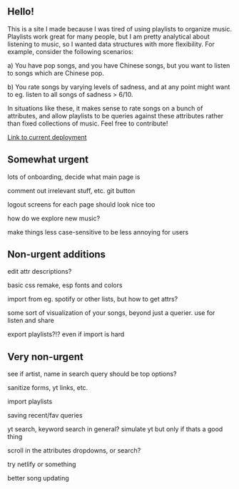 ## Hello!

This is a site I made because I was tired of using playlists to organize music. Playlists work great for many people, but I am pretty analytical about listening to music, so I wanted data structures with more flexibility. For example, consider the following scenarios:

a) You have pop songs, and you have Chinese songs, but you want to listen to songs which are Chinese pop. 

b) You rate songs by varying levels of sadness, and at any point might want to eg. listen to all songs of sadness > 6/10. 

In situations like these, it makes sense to rate songs on a bunch of attributes, and allow playlists to be queries against these attributes rather than fixed collections of music. Feel free to contribute! 

[Link to current deployment](https://song-select.herokuapp.com/)

## Somewhat urgent

lots of onboarding, decide what main page is

comment out irrelevant stuff, etc. git button

logout screens for each page should look nice too

how do we explore new music? 

make things less case-sensitive to be less annoying for users

## Non-urgent additions

edit attr descriptions? 

basic css remake, esp fonts and colors

import from eg. spotify or other lists, but how to get attrs?

some sort of visualization of your songs, beyond just a querier. use for listen and share

export playlists?!? even if import is hard

## Very non-urgent

see if artist, name in search query should be top options? 

sanitize forms, yt links, etc.

import playlists

saving recent/fav queries

yt search, keyword search in general? simulate yt but only if thats a good thing

scroll in the attributes dropdowns, or search? 

try netlify or something

better song updating